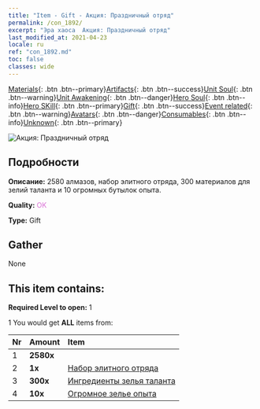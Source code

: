 ```yaml
---
title: "Item - Gift - Акция: Праздничный отряд"
permalink: /con_1892/
excerpt: "Эра хаоса  Акция: Праздничный отряд"
last_modified_at: 2021-04-23
locale: ru
ref: "con_1892.md"
toc: false
classes: wide
---
```

 [Materials](/ItemsRU/){: .btn .btn--primary}[Artifacts](/ItemsRU/Artifacts/){: .btn .btn--success}[Unit Soul](/ItemsRU/UnitSoul/){: .btn .btn--warning}[Unit Awakening](/ItemsRU/UnitAwakening/){: .btn .btn--danger}[Hero Soul](/ItemsRU/HeroSoul/){: .btn .btn--info}[Hero SKill](/ItemsRU/HeroSkill/){: .btn .btn--primary}[Gift](/ItemsRU/Gift/){: .btn .btn--success}[Event related](/ItemsRU/Events/){: .btn .btn--warning}[Avatars](/ItemsRU/Avatars/){: .btn .btn--danger}[Consumables](/ItemsRU/Consumables/){: .btn .btn--info}[Unknown](/ItemsRU/Unknown/){: .btn .btn--primary}

 ![Акция: Праздничный отряд](/images/t/i_907116.png)

## Подробности
 **Описание:** 2580 алмазов, набор элитного отряда, 300 материалов для зелий таланта и 10 огромных бутылок опыта.

 **Quality:** <span style="color: #DA70D6">OK</span>

 **Type:** Gift

## Gather

  None

## This item contains:

 **Required Level to open:** 1

 1 You would get **ALL** items  from:

  | Nr | Amount |     Item    |
  |:---|:-------|:------------|
  | 1 |  **2580x** | <i class="fas fa-gem"/> |  | 
  | 2 |  **1x** | [Набор элитного отряда](/ItemsRU/con_1882/) |  | 
  | 3 |  **300x** | [Ингредиенты зелья таланта](/ItemsRU/con_1120/) |  | 
  | 4 |  **10x** | [Огромное зелье опыта](/ItemsRU/con_703/) |  | 
